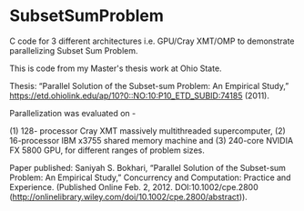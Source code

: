 # SubsetSumProblem
C code for 3 different architectures i.e. GPU/Cray XMT/OMP  to demonstrate parallelizing Subset Sum Problem.

This is code from my Master's thesis work at Ohio State.

Thesis: “Parallel Solution of the Subset-sum Problem: An Empirical Study,” 
https://etd.ohiolink.edu/ap/10?0::NO:10:P10_ETD_SUBID:74185 (2011). 

Parallelization was evaluated on -

(1) 128- processor Cray XMT massively multithreaded supercomputer, 
(2) 16-processor IBM x3755 shared memory machine and 
(3) 240-core NVIDIA FX 5800 GPU, for different ranges of problem sizes.

Paper published: 
Saniyah S. Bokhari, “Parallel Solution of the Subset-sum Problem: An Empirical Study,” 
Concurrency and Computation: Practice and Experience. 
(Published Online Feb. 2, 2012. DOI:10.1002/cpe.2800 (http://onlinelibrary.wiley.com/doi/10.1002/cpe.2800/abstract)).
